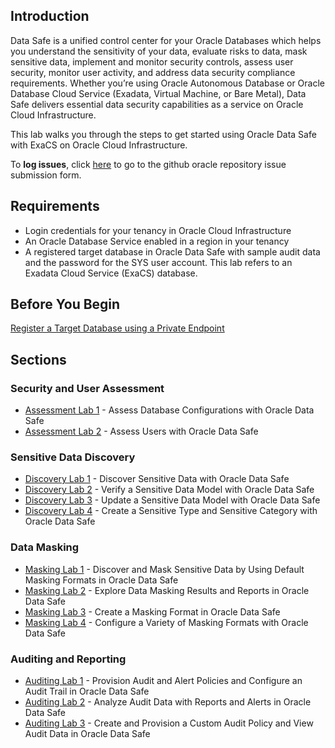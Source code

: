 ## Introduction

Data Safe is a unified control center for your Oracle Databases which helps you understand the sensitivity of your data, evaluate risks to data, mask sensitive data, implement and monitor security controls, assess user security, monitor user activity, and address data security compliance requirements. Whether you’re using Oracle Autonomous Database or Oracle Database Cloud Service (Exadata, Virtual Machine, or Bare Metal), Data Safe delivers essential data security capabilities as a service on Oracle Cloud Infrastructure.

This lab walks you through the steps to get started using Oracle Data Safe with ExaCS on Oracle Cloud Infrastructure. 

To **log issues**, click [here](https://github.com/oracle/learning-library/issues/new) to go to the github oracle repository issue submission form.

## Requirements

- Login credentials for your tenancy in Oracle Cloud Infrastructure
- An Oracle Database Service enabled in a region in your tenancy
- A registered target database in Oracle Data Safe with sample audit data and the password for the SYS user account. This lab refers to an Exadata Cloud Service (ExaCS) database.

## Before You Begin

[Register a Target Database using a Private Endpoint](DataSafePE.md)

## Sections

### Security and User Assessment
- [Assessment Lab 1](DataSafeAssessment.md) - Assess Database Configurations with Oracle Data Safe
- [Assessment Lab 2](DataSafeAssessment2.md) - Assess Users with Oracle Data Safe

### Sensitive Data Discovery
- [Discovery Lab 1](DataSafeSDD.md) - Discover Sensitive Data with Oracle Data Safe
- [Discovery Lab 2](DataSafeSDD2.md) - Verify a Sensitive Data Model with Oracle Data Safe
- [Discovery Lab 3](DataSafeSDD3.md) - Update a Sensitive Data Model with Oracle Data Safe
- [Discovery Lab 4](DataSafeSDD4.md) - Create a Sensitive Type and Sensitive Category with Oracle Data Safe

### Data Masking
- [Masking Lab 1](DataSafeDM.md) - Discover and Mask Sensitive Data by Using Default Masking Formats in Oracle Data Safe
- [Masking Lab 2](DataSafeDM2.md) - Explore Data Masking Results and Reports in Oracle Data Safe
- [Masking Lab 3](DataSafeDM3.md) - Create a Masking Format in Oracle Data Safe
- [Masking Lab 4](DataSafeDM4.md) - Configure a Variety of Masking Formats with Oracle Data Safe

### Auditing and Reporting
- [Auditing Lab 1](DataSafeAudit.md) - Provision Audit and Alert Policies and Configure an Audit Trail in Oracle Data Safe
- [Auditing Lab 2](DataSafeAudit2.md) - Analyze Audit Data with Reports and Alerts in Oracle Data Safe
- [Auditing Lab 3](DataSafeAudit3.md) - Create and Provision a Custom Audit Policy and View Audit Data in Oracle Data Safe
